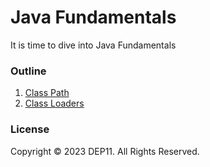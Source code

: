 # Java Fundamentals
It is time to dive into Java Fundamentals

### Outline
1. [Class Path](/java-classpath)
2. [Class Loaders](/class-loaders)

### License
Copyright &copy; 2023 DEP11. All Rights Reserved.
